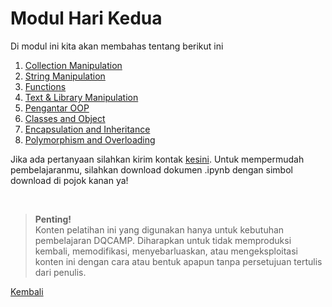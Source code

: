 <h1>Modul Hari Kedua</h1>
<p>Di modul ini kita akan membahas tentang berikut ini</p>
<ol>
    <li><a href="https://nbviewer.org/github/AbelKristanto/learning-course/blob/eb20c08a91726959aced1415fbc97e5a5015d276/dqcamp2022/day-2/collection_manipulation.ipynb">Collection Manipulation</a></li>
    <li><a href="https://nbviewer.org/github/AbelKristanto/learning-course/blob/eb20c08a91726959aced1415fbc97e5a5015d276/dqcamp2022/day-2/String_Manipulation.ipynb">String Manipulation</a></li>
    <li><a href="https://nbviewer.org/github/AbelKristanto/learning-course/blob/eb20c08a91726959aced1415fbc97e5a5015d276/dqcamp2022/day-2/Functions.ipynb">Functions</a></li>
    <li><a href="https://nbviewer.org/github/AbelKristanto/learning-course/blob/eb20c08a91726959aced1415fbc97e5a5015d276/dqcamp2022/day-2/Text_%26_Library_Manipulation.ipynb">Text & Library Manipulation</a></li>
    <li><a href="https://nbviewer.org/github/AbelKristanto/learning-course/blob/eb20c08a91726959aced1415fbc97e5a5015d276/dqcamp2022/day-2/Pengantar_OOP.ipynb">Pengantar OOP</a></li>
    <li><a href="https://nbviewer.org/github/AbelKristanto/learning-course/blob/eb20c08a91726959aced1415fbc97e5a5015d276/dqcamp2022/day-2/Classes_and_Object.ipynb">Classes and Object</a></li>
    <li><a href="https://nbviewer.org/github/AbelKristanto/learning-course/blob/eb20c08a91726959aced1415fbc97e5a5015d276/dqcamp2022/day-2/Encapsulation_and_Inheritance.ipynb">Encapsulation and Inheritance</a></li>
    <li><a href="https://nbviewer.org/github/AbelKristanto/learning-course/blob/eb20c08a91726959aced1415fbc97e5a5015d276/dqcamp2022/day-2/Polymorphism_and_Overloading.ipynb">Polymorphism and Overloading</a></li>
</ol>

Jika ada pertanyaan silahkan kirim kontak [kesini](https://id.linkedin.com/in/abelkristanto/in). Untuk mempermudah pembelajaranmu, silahkan download dokumen .ipynb dengan simbol download di pojok kanan ya!

</br>

>**Penting!**</br>Konten pelatihan ini yang digunakan hanya untuk kebutuhan pembelajaran DQCAMP. Diharapkan untuk tidak memproduksi kembali, memodifikasi, menyebarluaskan, atau mengeksploitasi konten ini dengan cara atau bentuk apapun tanpa persetujuan tertulis dari penulis.

[Kembali](https://github.com/AbelKristanto/learning-course/blob/main/dqcamp2022/readme.MD)

